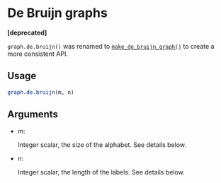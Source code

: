 # De Bruijn graphs

**\[deprecated\]**

`graph.de.bruijn()` was renamed to
[`make_de_bruijn_graph()`](https://r.igraph.org/reference/make_de_bruijn_graph.md)
to create a more consistent API.

## Usage

``` r
graph.de.bruijn(m, n)
```

## Arguments

- m:

  Integer scalar, the size of the alphabet. See details below.

- n:

  Integer scalar, the length of the labels. See details below.

